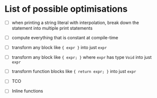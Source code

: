 # List of possible optimisations

- [ ] when printing a string literal with interpolation,
      break down the statement into multiple print statements

- [ ] compute everything that is constant at compile-time

- [ ] transform any block like `{ expr }` into just `expr`

- [ ] transform any block like `{ expr; }` where `expr` has type `Void`
      into just `expr`

- [ ] transform function blocks like `{ return expr; }` into just `expr`

- [ ] TCO

- [ ] Inline functions